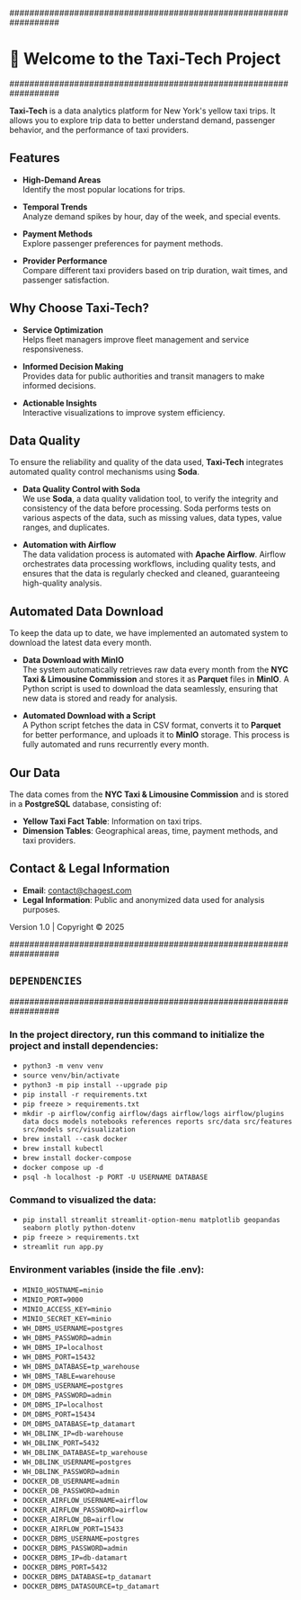 ##################################################################

# 🚕 Welcome to the Taxi-Tech Project

##################################################################

**Taxi-Tech** is a data analytics platform for New York's yellow taxi trips. It allows you to explore trip data to better understand demand, passenger behavior, and the performance of taxi providers.

## Features

-   **High-Demand Areas**  
    Identify the most popular locations for trips.

-   **Temporal Trends**  
    Analyze demand spikes by hour, day of the week, and special events.

-   **Payment Methods**  
    Explore passenger preferences for payment methods.

-   **Provider Performance**  
    Compare different taxi providers based on trip duration, wait times, and passenger satisfaction.

## Why Choose Taxi-Tech?

-   **Service Optimization**  
    Helps fleet managers improve fleet management and service responsiveness.

-   **Informed Decision Making**  
    Provides data for public authorities and transit managers to make informed decisions.

-   **Actionable Insights**  
    Interactive visualizations to improve system efficiency.

## Data Quality

To ensure the reliability and quality of the data used, **Taxi-Tech** integrates automated quality control mechanisms using **Soda**.

-   **Data Quality Control with Soda**  
    We use **Soda**, a data quality validation tool, to verify the integrity and consistency of the data before processing. Soda performs tests on various aspects of the data, such as missing values, data types, value ranges, and duplicates.

-   **Automation with Airflow**  
    The data validation process is automated with **Apache Airflow**. Airflow orchestrates data processing workflows, including quality tests, and ensures that the data is regularly checked and cleaned, guaranteeing high-quality analysis.

## Automated Data Download

To keep the data up to date, we have implemented an automated system to download the latest data every month.

-   **Data Download with MinIO**  
    The system automatically retrieves raw data every month from the **NYC Taxi & Limousine Commission** and stores it as **Parquet** files in **MinIO**. A Python script is used to download the data seamlessly, ensuring that new data is stored and ready for analysis.

-   **Automated Download with a Script**  
    A Python script fetches the data in CSV format, converts it to **Parquet** for better performance, and uploads it to **MinIO** storage. This process is fully automated and runs recurrently every month.

## Our Data

The data comes from the **NYC Taxi & Limousine Commission** and is stored in a **PostgreSQL** database, consisting of:

-   **Yellow Taxi Fact Table**: Information on taxi trips.
-   **Dimension Tables**: Geographical areas, time, payment methods, and taxi providers.

## Contact & Legal Information

-   **Email**: [contact@chagest.com](mailto:contact@chagest.com)
-   **Legal Information**: Public and anonymized data used for analysis purposes.

Version 1.0 | Copyright © 2025

##################################################################

## `DEPENDENCIES`

##################################################################

### In the project directory, run this command to initialize the project and install dependencies:

-   `python3 -m venv venv`
-   `source venv/bin/activate`
-   `python3 -m pip install --upgrade pip`
-   `pip install -r requirements.txt`
-   `pip freeze > requirements.txt`
-   `mkdir -p airflow/config airflow/dags airflow/logs airflow/plugins data docs models notebooks references reports src/data src/features src/models src/visualization`
-   `brew install --cask docker`
-   `brew install kubectl`
-   `brew install docker-compose`
-   `docker compose up -d`
-   `psql -h localhost -p PORT -U USERNAME DATABASE`

### Command to visualized the data:

-   `pip install streamlit streamlit-option-menu matplotlib geopandas seaborn plotly python-dotenv`
-   `pip freeze > requirements.txt`
-   `streamlit run app.py`

### Environment variables (inside the file .env):

-   `MINIO_HOSTNAME=minio`
-   `MINIO_PORT=9000`
-   `MINIO_ACCESS_KEY=minio`
-   `MINIO_SECRET_KEY=minio`
-   `WH_DBMS_USERNAME=postgres`
-   `WH_DBMS_PASSWORD=admin`
-   `WH_DBMS_IP=localhost`
-   `WH_DBMS_PORT=15432`
-   `WH_DBMS_DATABASE=tp_warehouse`
-   `WH_DBMS_TABLE=warehouse`
-   `DM_DBMS_USERNAME=postgres`
-   `DM_DBMS_PASSWORD=admin`
-   `DM_DBMS_IP=localhost`
-   `DM_DBMS_PORT=15434`
-   `DM_DBMS_DATABASE=tp_datamart`
-   `WH_DBLINK_IP=db-warehouse`
-   `WH_DBLINK_PORT=5432`
-   `WH_DBLINK_DATABASE=tp_warehouse`
-   `WH_DBLINK_USERNAME=postgres`
-   `WH_DBLINK_PASSWORD=admin`
-   `DOCKER_DB_USERNAME=admin`
-   `DOCKER_DB_PASSWORD=admin`
-   `DOCKER_AIRFLOW_USERNAME=airflow`
-   `DOCKER_AIRFLOW_PASSWORD=airflow`
-   `DOCKER_AIRFLOW_DB=airflow`
-   `DOCKER_AIRFLOW_PORT=15433`
-   `DOCKER_DBMS_USERNAME=postgres`
-   `DOCKER_DBMS_PASSWORD=admin`
-   `DOCKER_DBMS_IP=db-datamart`
-   `DOCKER_DBMS_PORT=5432`
-   `DOCKER_DBMS_DATABASE=tp_datamart`
-   `DOCKER_DBMS_DATASOURCE=tp_datamart`
